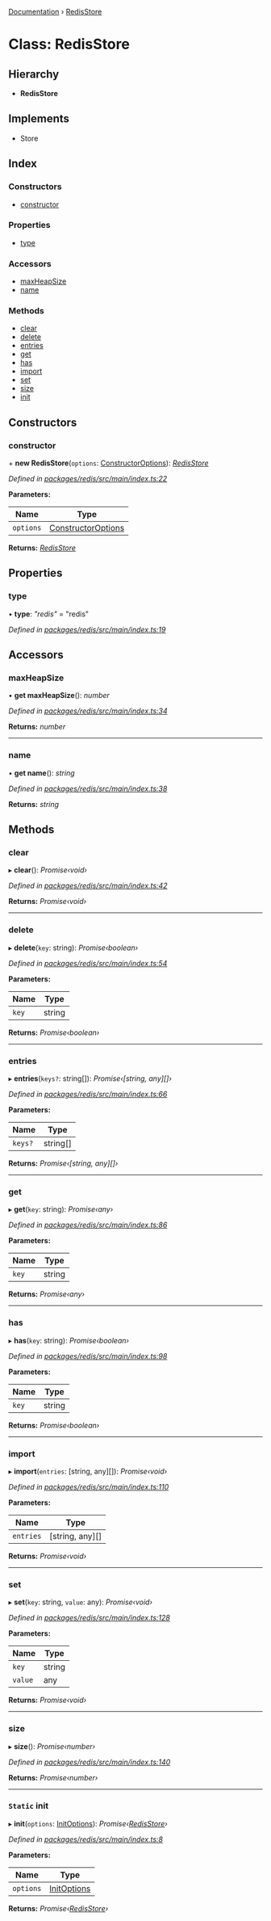 [Documentation](../README.md) › [RedisStore](redisstore.md)

# Class: RedisStore

## Hierarchy

* **RedisStore**

## Implements

* Store

## Index

### Constructors

* [constructor](redisstore.md#constructor)

### Properties

* [type](redisstore.md#type)

### Accessors

* [maxHeapSize](redisstore.md#maxheapsize)
* [name](redisstore.md#name)

### Methods

* [clear](redisstore.md#clear)
* [delete](redisstore.md#delete)
* [entries](redisstore.md#entries)
* [get](redisstore.md#get)
* [has](redisstore.md#has)
* [import](redisstore.md#import)
* [set](redisstore.md#set)
* [size](redisstore.md#size)
* [init](redisstore.md#static-init)

## Constructors

###  constructor

\+ **new RedisStore**(`options`: [ConstructorOptions](../interfaces/constructoroptions.md)): *[RedisStore](redisstore.md)*

*Defined in [packages/redis/src/main/index.ts:22](https://github.com/badbatch/cachemap/blob/4cf1724/packages/redis/src/main/index.ts#L22)*

**Parameters:**

Name | Type |
------ | ------ |
`options` | [ConstructorOptions](../interfaces/constructoroptions.md) |

**Returns:** *[RedisStore](redisstore.md)*

## Properties

###  type

• **type**: *"redis"* = "redis"

*Defined in [packages/redis/src/main/index.ts:19](https://github.com/badbatch/cachemap/blob/4cf1724/packages/redis/src/main/index.ts#L19)*

## Accessors

###  maxHeapSize

• **get maxHeapSize**(): *number*

*Defined in [packages/redis/src/main/index.ts:34](https://github.com/badbatch/cachemap/blob/4cf1724/packages/redis/src/main/index.ts#L34)*

**Returns:** *number*

___

###  name

• **get name**(): *string*

*Defined in [packages/redis/src/main/index.ts:38](https://github.com/badbatch/cachemap/blob/4cf1724/packages/redis/src/main/index.ts#L38)*

**Returns:** *string*

## Methods

###  clear

▸ **clear**(): *Promise‹void›*

*Defined in [packages/redis/src/main/index.ts:42](https://github.com/badbatch/cachemap/blob/4cf1724/packages/redis/src/main/index.ts#L42)*

**Returns:** *Promise‹void›*

___

###  delete

▸ **delete**(`key`: string): *Promise‹boolean›*

*Defined in [packages/redis/src/main/index.ts:54](https://github.com/badbatch/cachemap/blob/4cf1724/packages/redis/src/main/index.ts#L54)*

**Parameters:**

Name | Type |
------ | ------ |
`key` | string |

**Returns:** *Promise‹boolean›*

___

###  entries

▸ **entries**(`keys?`: string[]): *Promise‹[string, any][]›*

*Defined in [packages/redis/src/main/index.ts:66](https://github.com/badbatch/cachemap/blob/4cf1724/packages/redis/src/main/index.ts#L66)*

**Parameters:**

Name | Type |
------ | ------ |
`keys?` | string[] |

**Returns:** *Promise‹[string, any][]›*

___

###  get

▸ **get**(`key`: string): *Promise‹any›*

*Defined in [packages/redis/src/main/index.ts:86](https://github.com/badbatch/cachemap/blob/4cf1724/packages/redis/src/main/index.ts#L86)*

**Parameters:**

Name | Type |
------ | ------ |
`key` | string |

**Returns:** *Promise‹any›*

___

###  has

▸ **has**(`key`: string): *Promise‹boolean›*

*Defined in [packages/redis/src/main/index.ts:98](https://github.com/badbatch/cachemap/blob/4cf1724/packages/redis/src/main/index.ts#L98)*

**Parameters:**

Name | Type |
------ | ------ |
`key` | string |

**Returns:** *Promise‹boolean›*

___

###  import

▸ **import**(`entries`: [string, any][]): *Promise‹void›*

*Defined in [packages/redis/src/main/index.ts:110](https://github.com/badbatch/cachemap/blob/4cf1724/packages/redis/src/main/index.ts#L110)*

**Parameters:**

Name | Type |
------ | ------ |
`entries` | [string, any][] |

**Returns:** *Promise‹void›*

___

###  set

▸ **set**(`key`: string, `value`: any): *Promise‹void›*

*Defined in [packages/redis/src/main/index.ts:128](https://github.com/badbatch/cachemap/blob/4cf1724/packages/redis/src/main/index.ts#L128)*

**Parameters:**

Name | Type |
------ | ------ |
`key` | string |
`value` | any |

**Returns:** *Promise‹void›*

___

###  size

▸ **size**(): *Promise‹number›*

*Defined in [packages/redis/src/main/index.ts:140](https://github.com/badbatch/cachemap/blob/4cf1724/packages/redis/src/main/index.ts#L140)*

**Returns:** *Promise‹number›*

___

### `Static` init

▸ **init**(`options`: [InitOptions](../interfaces/initoptions.md)): *Promise‹[RedisStore](redisstore.md)›*

*Defined in [packages/redis/src/main/index.ts:8](https://github.com/badbatch/cachemap/blob/4cf1724/packages/redis/src/main/index.ts#L8)*

**Parameters:**

Name | Type |
------ | ------ |
`options` | [InitOptions](../interfaces/initoptions.md) |

**Returns:** *Promise‹[RedisStore](redisstore.md)›*
